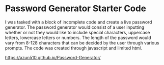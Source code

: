 # Password Generator Starter Code
I was tasked with a block of incomplete code and create a live password generator. The password generator would consist of a user inputting whether or not they would like to include special characters, uppercase letters, lowercase letters or numbers. The length of the password would vary from 8-128 characters that can be decided by the user through various prompts. The code was created through javascript and limited html. 

<a href = "https://azun510.github.io/Password-Generator/" target="_blank" rel="noreferrer noopener">https://azun510.github.io/Password-Generator/ </a>